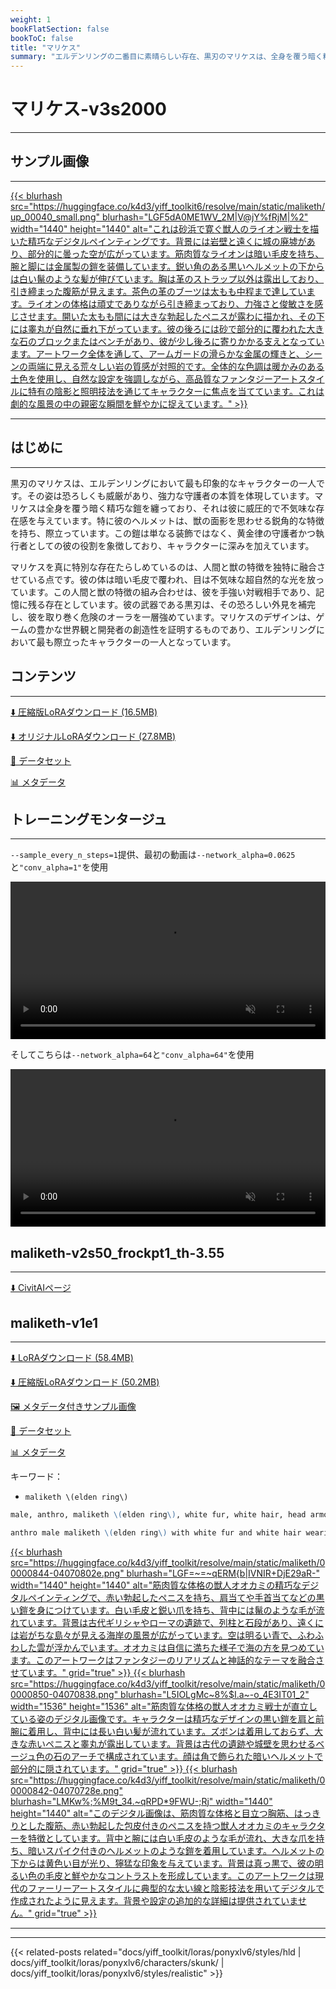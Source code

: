 ```yaml
---
weight: 1
bookFlatSection: false
bookToC: false
title: "マリケス"
summary: "エルデンリングの二番目に素晴らしい存在、黒刃のマリケスは、全身を覆う暗く精巧な鎧を纏った恐るべき守護者です。人間と獣の特徴を独特に融合させ、暗い毛皮と輝く目を持つ彼は、ゲーム内で最も印象的で記憶に残る存在の一つとなっています。"
---
```


<!--markdownlint-disable MD025 MD033 -->

# マリケス-v3s2000

---

## サンプル画像

---

<a href="https://huggingface.co/k4d3/yiff_toolkit6/resolve/main/static/maliketh/up_00040_.png">
  {{< blurhash
    src="https://huggingface.co/k4d3/yiff_toolkit6/resolve/main/static/maliketh/up_00040_small.png"
    blurhash="LGF5dA0ME1WV_2M|V@jY%fRjM|%2"
    width="1440"
    height="1440"
    alt="これは砂浜で寛ぐ獣人のライオン戦士を描いた精巧なデジタルペインティングです。背景には岩壁と遠くに城の廃墟があり、部分的に曇った空が広がっています。筋肉質なライオンは暗い毛皮を持ち、腕と脚には金属製の鎧を装備しています。鋭い角のある黒いヘルメットの下からは白い鬣のような髪が伸びています。胸は革のストラップ以外は露出しており、引き締まった腹筋が見えます。茶色の革のブーツは太もも中程まで達しています。ライオンの体格は頑丈でありながら引き締まっており、力強さと俊敏さを感じさせます。開いた太もも間には大きな勃起したペニスが露わに描かれ、その下には睾丸が自然に垂れ下がっています。彼の後ろには砂で部分的に覆われた大きな石のブロックまたはベンチがあり、彼が少し後ろに寄りかかる支えとなっています。アートワーク全体を通して、アームガードの滑らかな金属の輝きと、シーンの両端に見える荒々しい岩の質感が対照的です。全体的な色調は暖かみのある土色を使用し、自然な設定を強調しながら、高品質なファンタジーアートスタイルに特有の陰影と照明技法を通じてキャラクターに焦点を当てています。これは劇的な風景の中の親密な瞬間を鮮やかに捉えています。"
  >}}
</a>

---

## はじめに

---

黒刃のマリケスは、エルデンリングにおいて最も印象的なキャラクターの一人です。その姿は恐ろしくも威厳があり、強力な守護者の本質を体現しています。マリケスは全身を覆う暗く精巧な鎧を纏っており、それは彼に威圧的で不気味な存在感を与えています。特に彼のヘルメットは、獣の面影を思わせる鋭角的な特徴を持ち、際立っています。この鎧は単なる装飾ではなく、黄金律の守護者かつ執行者としての彼の役割を象徴しており、キャラクターに深みを加えています。

マリケスを真に特別な存在たらしめているのは、人間と獣の特徴を独特に融合させている点です。彼の体は暗い毛皮で覆われ、目は不気味な超自然的な光を放っています。この人間と獣の特徴の組み合わせは、彼を手強い対戦相手であり、記憶に残る存在としています。彼の武器である黒刃は、その恐ろしい外見を補完し、彼を取り巻く危険のオーラを一層強めています。マリケスのデザインは、ゲームの豊かな世界観と開発者の創造性を証明するものであり、エルデンリングにおいて最も際立ったキャラクターの一人となっています。

## コンテンツ

---

[⬇️ 圧縮版LoRAダウンロード (16.5MB)](https://huggingface.co/k4d3/yiff_toolkit6/resolve/main/maliketh-v3s2000c.safetensors)

[⬇️ オリジナルLoRAダウンロード (27.8MB)](https://huggingface.co/k4d3/yiff_toolkit6/resolve/main/maliketh-v3s2000.safetensors)

<!--
[🖼️ メタデータ付きサンプル画像](https://huggingface.co/k4d3/yiff_toolkit/tree/main/static/{})
-->

[📐 データセット](https://huggingface.co/datasets/k4d3/furry/tree/main/maliketh)

[📊 メタデータ](https://huggingface.co/k4d3/yiff_toolkit6/resolve/main/maliketh-v3s2000.json)

## トレーニングモンタージュ

---

`--sample_every_n_steps=1`提供、最初の動画は`--network_alpha=0.0625`と`"conv_alpha=1"`を使用

<div style="text-align: center;">
    <video style="width: 100%;" autoplay loop muted playsinline>
        <source src="https://huggingface.co/k4d3/yiff_toolkit/resolve/main/static/maliketh/maliketh_2_samples.mp4" type="video/mp4">
        お使いのブラウザは動画タグをサポートしていません。
    </video>
</div>

そしてこちらは`--network_alpha=64`と`"conv_alpha=64"`を使用

<div style="text-align: center;">
    <video style="width: 100%;" autoplay loop muted playsinline>
        <source src="https://huggingface.co/k4d3/yiff_toolkit/resolve/main/static/maliketh/maliketh_2_samples.mp4" type="video/mp4">
        お使いのブラウザは動画タグをサポートしていません。
    </video>
</div>

## maliketh-v2s50_frockpt1_th-3.55

---

[⬇️ CivitAIページ](https://civitai.com/models/629416?modelVersionId=703779)

## maliketh-v1e1

---

[⬇️ LoRAダウンロード (58.4MB)](https://huggingface.co/k4d3/yiff_toolkit/resolve/main/ponyxl_loras/maliketh-v1e1.safetensors?download=true)

[⬇️ 圧縮版LoRAダウンロード (50.2MB)](https://huggingface.co/k4d3/yiff_toolkit/resolve/main/ponyxl_loras_shrunk_2/maliketh-v1e1_frockpt1_th-3.55.safetensors?download=true)

[🖼️ メタデータ付きサンプル画像](https://huggingface.co/k4d3/yiff_toolkit/tree/main/static/{})

[📐 データセット](https://huggingface.co/datasets/k4d3/furry/tree/main/maliketh)

[📊 メタデータ](https://huggingface.co/k4d3/yiff_toolkit/raw/main/ponyxl_loras/maliketh-v1e1.json)

キーワード：

- `maliketh \(elden ring\)`

```md
male, anthro, maliketh \(elden ring\), white fur, white hair, head armor, red canine genitalia, knot,

anthro male maliketh \(elden ring\) with white fur and white hair wearing head armor, He has a red canine genitalia with a knotty base and fluffy tail, He has claws and monotone fur with a monotone body,
```

<a href="https://huggingface.co/k4d3/yiff_toolkit/resolve/main/static/maliketh/00000844-04070802e.png">
  {{< blurhash
    src="https://huggingface.co/k4d3/yiff_toolkit/resolve/main/static/maliketh/00000844-04070802e.png"
    blurhash="LGF=~=~qERM{b|IVNIR+DjE29aR-"
    width="1440"
    height="1440"
    alt="筋肉質な体格の獣人オオカミの精巧なデジタルペインティングで、赤い勃起したペニスを持ち、肩当てや手首当てなどの黒い鎧を身につけています。白い毛皮と鋭い爪を持ち、背中には鬣のような毛が流れています。背景は古代ギリシャやローマの遺跡で、列柱と石段があり、遠くには岩がちな島々が見える海岸の風景が広がっています。空は明るい青で、ふわふわした雲が浮かんでいます。オオカミは自信に満ちた様子で海の方を見つめています。このアートワークはファンタジーのリアリズムと神話的なテーマを融合させています。"
    grid="true"
  >}}
</a>
<a href="https://huggingface.co/k4d3/yiff_toolkit/resolve/main/static/maliketh/00000850-04070838.png">
  {{< blurhash
    src="https://huggingface.co/k4d3/yiff_toolkit/resolve/main/static/maliketh/00000850-04070838.png"
    blurhash="L5IOLgMc~8%$I.a~-o_4E3IT01_2"
    width="1536"
    height="1536"
    alt="筋肉質な体格の獣人オオカミ戦士が直立している姿のデジタル画像です。キャラクターは精巧なデザインの黒い鎧を肩と前腕に着用し、背中には長い白い髪が流れています。ズボンは着用しておらず、大きな赤いペニスと睾丸が露出しています。背景は古代の遺跡や城壁を思わせるベージュ色の石のアーチで構成されています。顔は角で飾られた暗いヘルメットで部分的に隠されています。"
    grid="true"
  >}}
</a>
<a href="https://huggingface.co/k4d3/yiff_toolkit/resolve/main/static/maliketh/00000842-04070728e.png">
  {{< blurhash
    src="https://huggingface.co/k4d3/yiff_toolkit/resolve/main/static/maliketh/00000842-04070728e.png"
    blurhash="LMKw%;%M9t_34.~qRPD*9FWU-;Rj"
    width="1440"
    height="1440"
    alt="このデジタル画像は、筋肉質な体格と目立つ胸筋、はっきりとした腹筋、赤い勃起した包皮付きのペニスを持つ獣人オオカミのキャラクターを特徴としています。背中と腕には白い毛皮のような毛が流れ、大きな爪を持ち、暗いスパイク付きのヘルメットのような鎧を着用しています。ヘルメットの下からは黄色い目が光り、獰猛な印象を与えています。背景は真っ黒で、彼の明るい色の毛皮と鮮やかなコントラストを形成しています。このアートワークは現代のファーリーアートスタイルに典型的な太い線と陰影技法を用いてデジタルで作成されたように見えます。背景や設定の追加的な詳細は提供されていません。"
    grid="true"
  >}}
</a>

---

---

{{< related-posts related="docs/yiff_toolkit/loras/ponyxlv6/styles/hld | docs/yiff_toolkit/loras/ponyxlv6/characters/skunk/ | docs/yiff_toolkit/loras/ponyxlv6/styles/realistic" >}}
